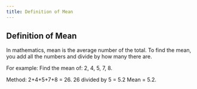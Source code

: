 ```yaml
---
title: Definition of Mean
---
```

## Definition of Mean

 In mathematics, mean is the average number of the total.
 To find the mean, you add all the numbers and divide by how many there are.
 
 For example: Find the mean of: 2, 4, 5, 7, 8.
 
 Method:
 2+4+5+7+8 = 26.
 26 divided by 5 = 5.2
 Mean = 5.2.
 

